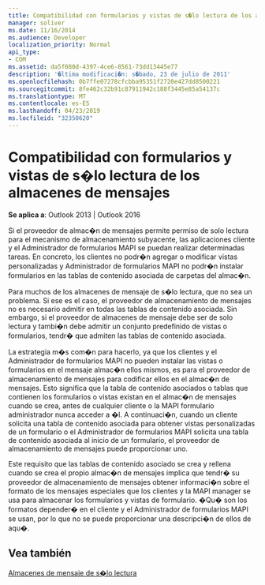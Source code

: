 ```yaml
---
title: Compatibilidad con formularios y vistas de s�lo lectura de los almacenes de mensajes
manager: soliver
ms.date: 11/16/2014
ms.audience: Developer
localization_priority: Normal
api_type:
- COM
ms.assetid: da5f080d-4397-4ce6-8561-73dd13445e77
description: '�ltima modificaci�n: s�bado, 23 de julio de 2011'
ms.openlocfilehash: 0b7ffe07278cfcbba95351f2720e427dd8500221
ms.sourcegitcommit: 8fe462c32b91c87911942c188f3445e85a54137c
ms.translationtype: MT
ms.contentlocale: es-ES
ms.lasthandoff: 04/23/2019
ms.locfileid: "32350620"
---
```

# <a name="supporting-forms-and-views-in-read-only-message-stores"></a>Compatibilidad con formularios y vistas de s�lo lectura de los almacenes de mensajes

  
  
**Se aplica a**: Outlook 2013 | Outlook 2016 
  
Si el proveedor de almac�n de mensajes permite permiso de solo lectura para el mecanismo de almacenamiento subyacente, las aplicaciones cliente y el Administrador de formularios MAPI se puedan realizar determinadas tareas. En concreto, los clientes no podr�n agregar o modificar vistas personalizadas y Administrador de formularios MAPI no podr�n instalar formularios en las tablas de contenido asociada de carpetas del almac�n.
  
Para muchos de los almacenes de mensaje de s�lo lectura, que no sea un problema. Si ese es el caso, el proveedor de almacenamiento de mensajes no es necesario admitir en todas las tablas de contenido asociada. Sin embargo, si el proveedor de almacenes de mensaje debe ser de solo lectura y tambi�n debe admitir un conjunto predefinido de vistas o formularios, tendr� que admiten las tablas de contenido asociada.
  
La estrategia m�s com�n para hacerlo, ya que los clientes y el Administrador de formularios MAPI no pueden instalar las vistas o formularios en el mensaje almac�n ellos mismos, es para el proveedor de almacenamiento de mensajes para codificar ellos en el almac�n de mensajes. Esto significa que la tabla de contenido asociados o tablas que contienen los formularios o vistas existan en el almac�n de mensajes cuando se crea, antes de cualquier cliente o la MAPI formulario administrador nunca acceder a �l. A continuaci�n, cuando un cliente solicita una tabla de contenido asociada para obtener vistas personalizadas de un formulario o el Administrador de formularios MAPI solicita una tabla de contenido asociada al inicio de un formulario, el proveedor de almacenamiento de mensajes puede proporcionar uno. 
  
Este requisito que las tablas de contenido asociado se crea y rellena cuando se crea el propio almac�n de mensajes implica que tendr� su proveedor de almacenamiento de mensajes obtener informaci�n sobre el formato de los mensajes especiales que los clientes y la MAPI manager se usa para almacenar los formularios y vistas de formulario. �Qu� son los formatos depender� en el cliente y el Administrador de formularios MAPI se usan, por lo que no se puede proporcionar una descripci�n de ellos de aqu�.
  
## <a name="see-also"></a>Vea también



[Almacenes de mensaje de s�lo lectura](read-only-message-stores.md)

